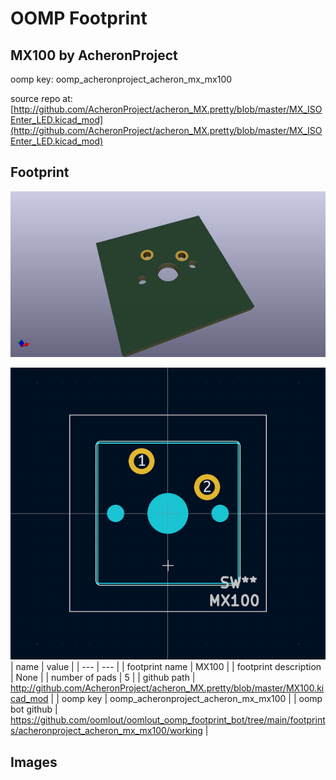 # OOMP Footprint  
## MX100  by AcheronProject  
  
oomp key: oomp_acheronproject_acheron_mx_mx100  
  
source repo at: [http://github.com/AcheronProject/acheron_MX.pretty/blob/master/MX_ISOEnter_LED.kicad_mod](http://github.com/AcheronProject/acheron_MX.pretty/blob/master/MX_ISOEnter_LED.kicad_mod)  
## Footprint  
  
[![working_kicad_pcb_3d.png](working_kicad_pcb_3d_600.png)](working_kicad_pcb_3d.png)  
  
[![working.png](working_600.png)](working.png)  
| name | value | 
| --- | --- | 
| footprint name | MX100 | 
| footprint description | None | 
| number of pads | 5 | 
| github path | http://github.com/AcheronProject/acheron_MX.pretty/blob/master/MX100.kicad_mod | 
| oomp key | oomp_acheronproject_acheron_mx_mx100 | 
| oomp bot github | https://github.com/oomlout/oomlout_oomp_footprint_bot/tree/main/footprints/acheronproject_acheron_mx_mx100/working | 
## Images  
